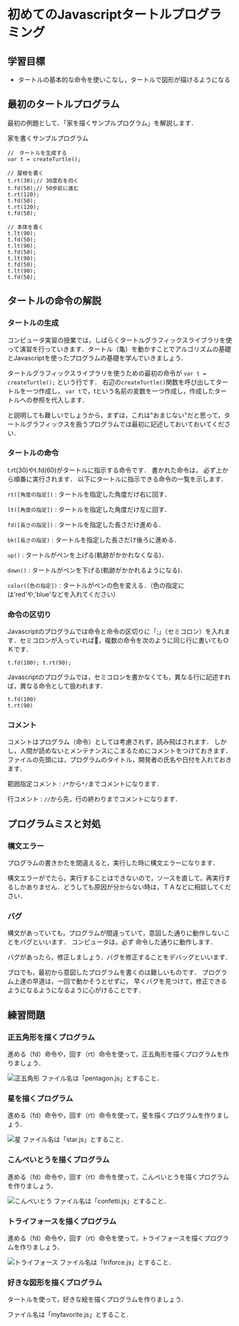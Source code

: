 # 初めてのJavascriptタートルプログラミング

## 学習目標

* タートルの基本的な命令を使いこなし，タートルで図形が描けるようになる

## 最初のタートルプログラム

最初の例題として､「家を描くサンプルプログラム」を解説します．

家を書くサンプルプログラム
```{#lst:1-1 .javascript .numberLines caption="家を書くサンプルプログラム"}
//　タートルを生成する
var t = createTurtle();

// 屋根を書く
t.rt(30);// 30度右を向く
t.fd(50);// 50歩前に進む
t.rt(120);
t.fd(50);
t.rt(120);
t.fd(50);

// 本体を書く
t.lt(90);
t.fd(50);
t.lt(90);
t.fd(50);
t.lt(90);
t.fd(50);
t.lt(90);
t.fd(50);
```

## タートルの命令の解説

### タートルの生成
コンピュータ実習の授業では，しばらくタートルグラフィックスライブラリを使って演習を行っていきます．タートル（亀）を動かすことでアルゴリズムの基礎とJavascriptを使ったプログラムの基礎を学んでいきましょう．

タートルグラフィックスライブラリを使うための最初の命令が
`var t = createTurtle();`
という行です．
右辺の`createTurtle()`関数を呼び出してタートルを一つ作成し，
`var t`で，tという名前の変数を一つ作成し，作成したタートルへの参照を代入します．

と説明しても難しいでしょうから，まずは，これは"おまじない"だと思って，タートルグラフィックスを扱うプログラムでは最初に記述しておいておいてください．

### タートルの命令
t.rt(30)やt.fd(60)がタートルに指示する命令です．
書かれた命令は， 必ず上から順番に実行されます．
以下にタートルに指示できる命令の一覧を示します．

`rt([角度の指定])`
: タートルを指定した角度だけ右に回す．

`lt([角度の指定])`
: タートルを指定した角度だけ左に回す．

`fd([長さの指定])`
: タートルを指定した長さだけ進める．

`bk([長さの指定)`
: タートルを指定した長さだけ後ろに進める．

`up()`
: タートルがペンを上げる(軌跡がかかれなくなる)．

`down()`
: タートルがペンを下げる(軌跡がかかれるようになる)．

`color([色の指定])`
: タートルがペンの色を変える．（色の指定には'red'や,'blue'などを入れてください）

### 命令の区切り
Javascriptのプログラムでは命令と命令の区切りに「;」（セミコロン）を入れます．セミコロンが入っていれば，複数の命令を次のように同じ行に書いてもＯＫです．
```
t.fd(100); t.rt(90);
```
Javascriptのプログラムでは，セミコロンを書かなくても，異なる行に記述すれば，異なる命令として扱われます．
```
t.fd(100) 
t.rt(90)
```

### コメント
コメントはプログラム（命令）としては考慮されず，読み飛ばされます． しかし，人間が読めないとメンテナンスにこまるためにコメントをつけておきます．ファイルの先頭には，プログラムのタイトル，開発者の氏名や日付を入れておきます．

範囲指定コメント
: `/*`から`*/`までコメントになります．

行コメント
: `//`から先，行の終わりまでコメントになります．

## プログラムミスと対処
### 構文エラー
プログラムの書きかたを間違えると，実行した時に構文エラーになります．

<!-- 例えば，コマンドの区切りでセミコロンを忘れると，次のようなエラーがでます．

図 2.4.1.1 コンパイルエラー
>javac House.java House.java:13: ';' がありません． rt(120)
^ エラー 1 個 > -->
				
構文エラーがでたら，実行することはできないので，ソースを直して，再実行するしかありません．どうしても原因が分からない時は，ＴＡなどに相談してください．

### バグ
構文があっていても，プログラムが間違っていて，意図した通りに動作しないことをバグといいます． コンピュータは，必ず 命令した通りに動作します．

バグがあったら，修正しましょう．バグを修正することをデバッグといいます．

プロでも，最初から意図したプログラムを書くのは難しいものです． プログラム上達の早道は，一回で動かそうとせずに， 早くバグを見つけて，修正できるようになるようになるように心がけることです．

## 練習問題
### 正五角形を描くプログラム
進める（fd）命令や，回す（rt）命令を使って，正五角形を描くプログラムを作りましょう．

![正五角形](img/chapter01/pentagon.png)
ファイル名は「pentagon.js」とすること．

### 星を描くプログラム
進める（fd）命令や，回す（rt）命令を使って，星を描くプログラムを作りましょう．

![星](img/chapter01/star.png)
ファイル名は「star.js」とすること．

### こんぺいとうを描くプログラム
進める（fd）命令や，回す（rt）命令を使って，こんぺいとうを描くプログラムを作りましょう．

![こんぺいとう](img/chapter01/confetti.png)
ファイル名は「confetti.js」とすること．

### トライフォースを描くプログラム
進める（fd）命令や，回す（rt）命令を使って，トライフォースを描くプログラムを作りましょう．

![トライフォース](img/chapter01/triforce.png)
ファイル名は「triforce.js」とすること．

### 好きな図形を描くプログラム
タートルを使って，好きな絵を描くプログラムを作りましょう．

ファイル名は「myfavorite.js」とすること．

